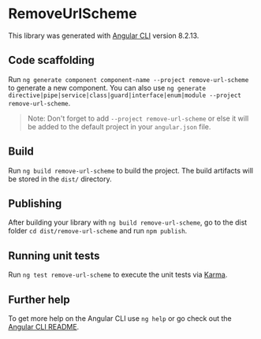 # RemoveUrlScheme

This library was generated with [Angular CLI](https://github.com/angular/angular-cli) version 8.2.13.

## Code scaffolding

Run `ng generate component component-name --project remove-url-scheme` to generate a new component. You can also use `ng generate directive|pipe|service|class|guard|interface|enum|module --project remove-url-scheme`.
> Note: Don't forget to add `--project remove-url-scheme` or else it will be added to the default project in your `angular.json` file. 

## Build

Run `ng build remove-url-scheme` to build the project. The build artifacts will be stored in the `dist/` directory.

## Publishing

After building your library with `ng build remove-url-scheme`, go to the dist folder `cd dist/remove-url-scheme` and run `npm publish`.

## Running unit tests

Run `ng test remove-url-scheme` to execute the unit tests via [Karma](https://karma-runner.github.io).

## Further help

To get more help on the Angular CLI use `ng help` or go check out the [Angular CLI README](https://github.com/angular/angular-cli/blob/master/README.md).
